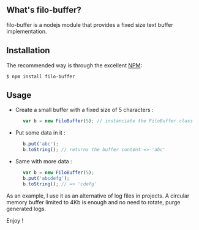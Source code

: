 ## What's filo-buffer?

filo-buffer is a nodejs module that provides a fixed size text buffer implementation.

## Installation

The recommended way is through the excellent [NPM](http://www.npmjs.org/):

    $ npm install filo-buffer

## Usage

- Create a small buffer with a fixed size of 5 characters :

```javascript
      var b = new FiloBuffer(5); // instanciate the FiloBuffer class
```
- Put some data in it :

```javascript
      b.put('abc');
      b.toString(); // returns the buffer content => 'abc'
```
- Same with more data :

```javascript
      var b = new FiloBuffer(5);
      b.put('abcdefg');
      b.toString(); // => 'cdefg'
```

As an example, I use it as an alternative of log files in projects.
A circular memory buffer limited to 4Kb is enough and no need to rotate, purge generated logs.

Enjoy !
